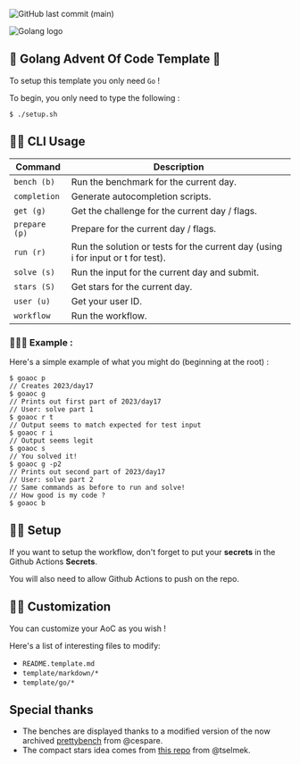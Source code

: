 ![GitHub last commit (main)](https://img.shields.io/github/last-commit/yyewolf/goaoc/main)

![Golang logo](./template/readme/logo.png)

## 🎄 Golang Advent Of Code Template 🎅

To setup this template you only need `Go` !

To begin, you only need to type the following :

```
$ ./setup.sh
```

## 🎄🎄 CLI Usage

| Command       | Description                                                                      |
| ------------- | -------------------------------------------------------------------------------- |
| `bench (b)`   | Run the benchmark for the current day.                                           |
| `completion`  | Generate autocompletion scripts.                                                 |
| `get (g)`     | Get the challenge for the current day / flags.                                   |
| `prepare (p)` | Prepare for the current day / flags.                                             |
| `run (r)`     | Run the solution or tests for the current day (using i for input or t for test). |
| `solve (s)`   | Run the input for the current day and submit.                                    |
| `stars (S)`   | Get stars for the current day.                                                   |
| `user (u)`    | Get your user ID.                                                                |
| `workflow`    | Run the workflow.                                                                |

### 🎄🎄🎄 Example :

Here's a simple example of what you might do (beginning at the root) :

```
$ goaoc p
// Creates 2023/day17 
$ goaoc g 
// Prints out first part of 2023/day17
// User: solve part 1
$ goaoc r t 
// Output seems to match expected for test input 
$ goaoc r i
// Output seems legit
$ goaoc s
// You solved it!
$ goaoc g -p2
// Prints out second part of 2023/day17
// User: solve part 2
// Same commands as before to run and solve!
// How good is my code ?
$ goaoc b
```

## 🎄🎄 Setup

If you want to setup the workflow, don't forget to put your **secrets** in the Github Actions **Secrets**.

You will also need to allow Github Actions to push on the repo.


## 🎄🎄 Customization

You can customize your AoC as you wish !

Here's a list of interesting files to modify:

- `README.template.md`
- `template/markdown/*`
- `template/go/*`

## Special thanks

- The benches are displayed thanks to a modified version of the now archived [prettybench](https://github.com/cespare/prettybench) from @cespare.
- The compact stars idea comes from [this repo](https://github.com/tselmek/advent-of-code) from @tselmek.
